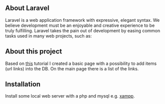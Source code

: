 ## About Laravel

Laravel is a web application framework with expressive, elegant syntax. We believe development must be an enjoyable and creative experience to be truly fulfilling. Laravel takes the pain out of development by easing common tasks used in many web projects, such as:

## About this project

Based on [this](https://laravel-news.com/your-first-laravel-application) tutorial I created a basic page with a possibility to add items (url links) into the DB. On the main page there is a list of the links. 

## Installation

Install some local web server with a php and mysql e.g. [xampp](https://www.apachefriends.org/pl/index.html). 
